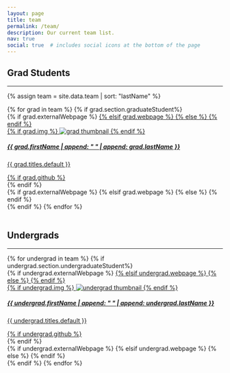 ```yaml
---
layout: page
title: team
permalink: /team/
description: Our current team list.
nav: true
social: true  # includes social icons at the bottom of the page
---
```


## Grad Students

---

{% assign team = site.data.team | sort: "lastName" %}

<!-- Graduate Students Projects Grid -->
<div class="projects grid">
  {% for grad in team %}
  {% if grad.section.graduateStudent%}
  <div class="grid-item">
    {% if grad.externalWebpage %}
    <a href="{{ grad.externalWebpage }}" target="_blank">
    {% elsif grad.webpage %}
    <a href="{{ grad.webpage | relative_url }}">
    {% else %}
    <!-- Do nothing -->
    {% endif %}
      <div class="card hoverable">
        {% if grad.img %}
        <img src="{{ grad.img | relative_url }}" alt="grad thumbnail">
        {% endif %}
        <div class="card-body">
          <h5>{{ grad.firstName | append: " " | append: grad.lastName }}</h5>
          <p class="card-text">{{ grad.titles.default }}</p>
          <div class="row ml-1 mr-1 p-0">
            {% if grad.github %}
            <div class="github-icon">
              <div class="icon" data-toggle="tooltip" title="GitHub Profile">
                <a href="{{ grad.github }}" target="_blank"><i class="fab fa-github gh-icon"></i></a>
              </div>
            </div>
            {% endif %}
          </div>
        </div>
      </div>
    {% if grad.externalWebpage %}
    </a>
    {% elsif grad.webpage %}
    </a>
    {% else %}
    <!-- Do nothing -->
    {% endif %}
  </div>
  {% endif %}
{% endfor %}
</div>
<br>

## Undergrads

---

<!-- Undergraduate Students Projects Grid -->
<div class="projects grid">
  {% for undergrad in team %}
  {% if undergrad.section.undergraduateStudent%}
  <div class="grid-item">
    {% if undergrad.externalWebpage %}
    <a href="{{ undergrad.externalWebpage }}" target="_blank">
    {% elsif undergrad.webpage %}
    <a href="{{ undergrad.webpage | relative_url }}">
    {% else %}
    <!-- Do nothing -->
    {% endif %}
      <div class="card hoverable">
        {% if undergrad.img %}
        <img src="{{ undergrad.img | relative_url }}" alt="undergrad thumbnail">
        {% endif %}
        <div class="card-body">
          <h5>{{ undergrad.firstName | append: " " | append: undergrad.lastName }}</h5>
          <p class="card-text">{{ undergrad.titles.default }}</p>
          <div class="row ml-1 mr-1 p-0">
            {% if undergrad.github %}
            <div class="github-icon">
              <div class="icon" data-toggle="tooltip" title="GitHub Profile">
                <a href="{{ undergrad.github }}" target="_blank"><i class="fab fa-github gh-icon"></i></a>
              </div>
            </div>
            {% endif %}
          </div>
        </div>
      </div>
    {% if undergrad.externalWebpage %}
    </a>
    {% elsif undergrad.webpage %}
    </a>
    {% else %}
    <!-- Do nothing -->
    {% endif %}
  </div>
  {% endif %}
{% endfor %}
</div>
